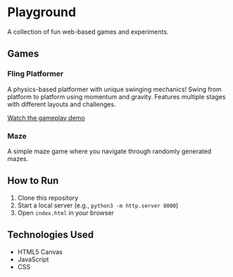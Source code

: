 # Playground

A collection of fun web-based games and experiments.

## Games

### Fling Platformer
A physics-based platformer with unique swinging mechanics! Swing from platform to platform using momentum and gravity. Features multiple stages with different layouts and challenges.

[Watch the gameplay demo](https://www.loom.com/share/3c958e385c334c03bbe4381ba3dc65cb)

### Maze
A simple maze game where you navigate through randomly generated mazes.

## How to Run

1. Clone this repository
2. Start a local server (e.g., `python3 -m http.server 8000`)
3. Open `index.html` in your browser

## Technologies Used

- HTML5 Canvas
- JavaScript
- CSS 